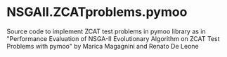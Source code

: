 # NSGAII.ZCATproblems.pymoo
Source code to implement ZCAT test problems in pymoo library as in "Performance Evaluation of NSGA-II Evolutionary Algorithm on ZCAT Test Problems with pymoo" by Marica Magagnini and Renato De Leone
